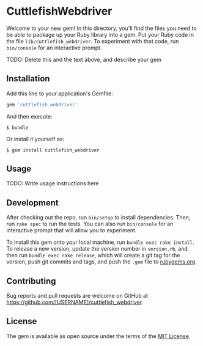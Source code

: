 # CuttlefishWebdriver

Welcome to your new gem! In this directory, you'll find the files you need to be able to package up your Ruby library into a gem. Put your Ruby code in the file `lib/cuttlefish_webdriver`. To experiment with that code, run `bin/console` for an interactive prompt.

TODO: Delete this and the text above, and describe your gem

## Installation

Add this line to your application's Gemfile:

```ruby
gem 'cuttlefish_webdriver'
```

And then execute:

    $ bundle

Or install it yourself as:

    $ gem install cuttlefish_webdriver

## Usage

TODO: Write usage instructions here

## Development

After checking out the repo, run `bin/setup` to install dependencies. Then, run `rake spec` to run the tests. You can also run `bin/console` for an interactive prompt that will allow you to experiment.

To install this gem onto your local machine, run `bundle exec rake install`. To release a new version, update the version number in `version.rb`, and then run `bundle exec rake release`, which will create a git tag for the version, push git commits and tags, and push the `.gem` file to [rubygems.org](https://rubygems.org).

## Contributing

Bug reports and pull requests are welcome on GitHub at https://github.com/[USERNAME]/cuttlefish_webdriver.

## License

The gem is available as open source under the terms of the [MIT License](https://opensource.org/licenses/MIT).

